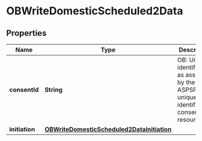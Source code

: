 
# OBWriteDomesticScheduled2Data

## Properties
Name | Type | Description | Notes
------------ | ------------- | ------------- | -------------
**consentId** | **String** | OB: Unique identification as assigned by the ASPSP to uniquely identify the consent resource. | 
**initiation** | [**OBWriteDomesticScheduled2DataInitiation**](OBWriteDomesticScheduled2DataInitiation.md) |  | 



